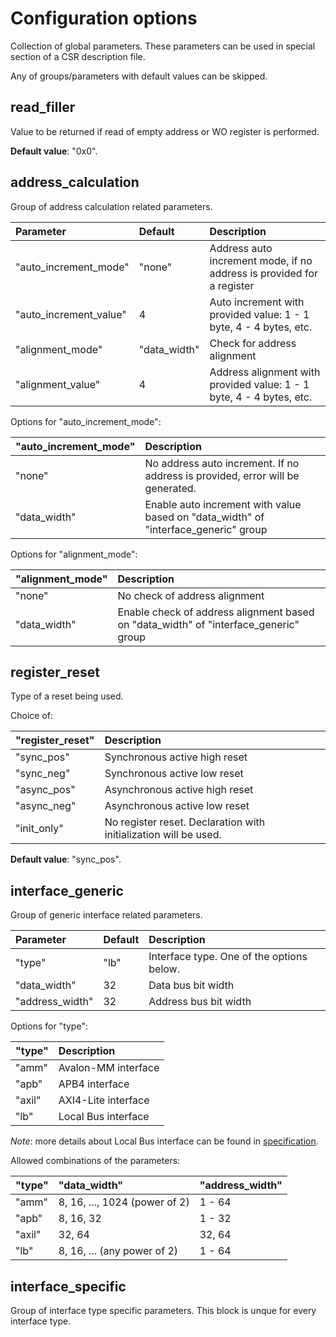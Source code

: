 # Configuration options

Collection of global parameters. These parameters can be used in special section of a CSR description file.

Any of groups/parameters with default values can be skipped.

## read_filler

Value to be returned if read of empty address or WO register is performed.

**Default value**: "0x0".

## address_calculation

Group of address calculation related parameters.

| Parameter | Default | Description |
| :- | :- | :- |
| "auto_increment_mode" | "none" | Address auto increment mode, if no address is provided for a register  |
| "auto_increment_value" | 4 | Auto increment with provided value: 1 - 1 byte, 4 - 4 bytes, etc.  |
| "alignment_mode" | "data_width" | Check for address alignment |
| "alignment_value" | 4 | Address alignment with provided value: 1 - 1 byte, 4 - 4 bytes, etc. |

Options for "auto_increment_mode":

| "auto_increment_mode" | Description |
| :- | :- |
| "none" | No address auto increment. If no address is provided, error will be generated.  |
| "data_width" | Enable auto increment with value based on "data_width" of "interface_generic" group |

Options for "alignment_mode":

| "alignment_mode" | Description |
| :- | :- |
| "none" | No check of address alignment  |
| "data_width" | Enable check of address alignment based on "data_width" of "interface_generic" group |

## register_reset

Type of a reset being used.

Choice of:

| "register_reset" | Description |
| :- | :- |
| "sync_pos" | Synchronous active high reset |
| "sync_neg" | Synchronous active low reset |
| "async_pos" | Asynchronous active high reset |
| "async_neg" | Asynchronous active low reset |
| "init_only" | No register reset. Declaration with initialization will be used. |

**Default value**: "sync_pos".

## interface_generic

Group of generic interface related parameters.

| Parameter | Default | Description |
| :- | :- | :- |
| "type" | "lb" | Interface type. One of the options below. |
| "data_width" | 32 | Data bus bit width |
| "address_width" | 32 | Address bus bit width |

Options for "type":

| "type" | Description |
| :- | :- |
| "amm" | Avalon-MM interface |
| "apb" | APB4 interface |
| "axil" | AXI4-Lite interface |
| "lb"  | Local Bus interface |

*Note*: more details about Local Bus interface can be found in [specification](local_bus.md).

Allowed combinations of the parameters:

| "type" | "data_width" | "address_width" |
|:-|:-|:-|
| "amm" | 8, 16, ..., 1024 (power of 2) | 1 - 64 |
| "apb" | 8, 16, 32 | 1 - 32 |
| "axil" | 32, 64 | 32, 64|
| "lb" | 8, 16, ... (any power of 2) | 1 - 64 |

## interface_specific

Group of interface type specific parameters. This block is unque for every interface type.
